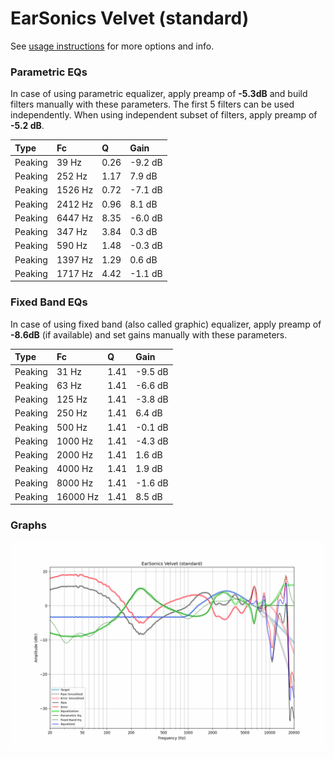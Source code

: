 # EarSonics Velvet (standard)
See [usage instructions](https://github.com/jaakkopasanen/AutoEq#usage) for more options and info.

### Parametric EQs
In case of using parametric equalizer, apply preamp of **-5.3dB** and build filters manually
with these parameters. The first 5 filters can be used independently.
When using independent subset of filters, apply preamp of **-5.2 dB**.

| Type    | Fc      |    Q | Gain    |
|:--------|:--------|:-----|:--------|
| Peaking | 39 Hz   | 0.26 | -9.2 dB |
| Peaking | 252 Hz  | 1.17 | 7.9 dB  |
| Peaking | 1526 Hz | 0.72 | -7.1 dB |
| Peaking | 2412 Hz | 0.96 | 8.1 dB  |
| Peaking | 6447 Hz | 8.35 | -6.0 dB |
| Peaking | 347 Hz  | 3.84 | 0.3 dB  |
| Peaking | 590 Hz  | 1.48 | -0.3 dB |
| Peaking | 1397 Hz | 1.29 | 0.6 dB  |
| Peaking | 1717 Hz | 4.42 | -1.1 dB |

### Fixed Band EQs
In case of using fixed band (also called graphic) equalizer, apply preamp of **-8.6dB**
(if available) and set gains manually with these parameters.

| Type    | Fc       |    Q | Gain    |
|:--------|:---------|:-----|:--------|
| Peaking | 31 Hz    | 1.41 | -9.5 dB |
| Peaking | 63 Hz    | 1.41 | -6.6 dB |
| Peaking | 125 Hz   | 1.41 | -3.8 dB |
| Peaking | 250 Hz   | 1.41 | 6.4 dB  |
| Peaking | 500 Hz   | 1.41 | -0.1 dB |
| Peaking | 1000 Hz  | 1.41 | -4.3 dB |
| Peaking | 2000 Hz  | 1.41 | 1.6 dB  |
| Peaking | 4000 Hz  | 1.41 | 1.9 dB  |
| Peaking | 8000 Hz  | 1.41 | -1.6 dB |
| Peaking | 16000 Hz | 1.41 | 8.5 dB  |

### Graphs
![](./EarSonics%20Velvet%20(standard).png)